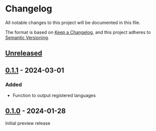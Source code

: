 # Changelog

All notable changes to this project will be documented in this file.

The format is based on [Keep a Changelog](https://keepachangelog.com/en/1.0.0/), and this project adheres
to [Semantic Versioning](https://semver.org/spec/v2.0.0.html).

## [Unreleased]

## [0.1.1] - 2024-03-01

### Added
- Function to output registered languages

## [0.1.0] - 2024-01-28

Initial preview release

[Unreleased]: https://github.com/brotkrueml/twig-codehighlight/compare/v0.1.1...HEAD
[0.1.1]: https://github.com/brotkrueml/twig-codehighlight/compare/v0.1.0...v0.1.1
[0.1.0]: https://github.com/brotkrueml/twig-codehighlight/releases/tag/v0.1.0
